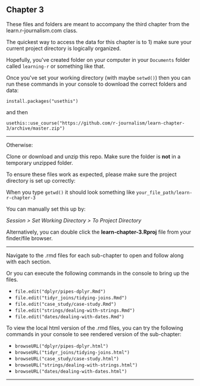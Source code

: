 ## Chapter 3

These files and folders are meant to accompany the third chapter from the learn.r-journalism.com class.

The quickest way to access the data for this chapter is to 1) make sure your current project directory is logically organized. 

Hopefully, you've created folder on your computer in your `Documents` folder called `learning-r` or something like that.

Once you've set your working directory (with maybe `setwd()`) then you can run these commands in your console to download the correct folders and data:

```
install.packages("usethis")
```

and then

```
usethis::use_course("https://github.com/r-journalism/learn-chapter-3/archive/master.zip")
```

----

Otherwise:

Clone or download and unzip this repo. Make sure the folder is **not** in a temporary unzipped folder.

To ensure these files work as expected, please make sure the project directory is set up correctly: 

When you type `getwd()` it should look something like `your_file_path/learn-r-chapter-3`

You can manually set this up by:

*Session > Set Working Directory > To Project Directory*

Alternatively, you can double click the **learn-chapter-3.Rproj** file from your finder/file browser.

----

Navigate to the .rmd files for each sub-chapter to open and follow along with each section.

Or you can execute the following commands in the console to bring up the files.

* `file.edit("dplyr/pipes-dplyr.Rmd")`
* `file.edit("tidyr_joins/tidying-joins.Rmd")`
* `file.edit("case_study/case-study.Rmd")`
* `file.edit("strings/dealing-with-strings.Rmd")`
* `file.edit("dates/dealing-with-dates.Rmd")`

To view the local html version of the .rmd files, you can try the following commands in your console to see rendered version of the sub-chapter:

* `browseURL("dplyr/pipes-dplyr.html")`
* `browseURL("tidyr_joins/tidying-joins.html")`
* `browseURL("case_study/case-study.html")`
* `browseURL("strings/dealing-with-strings.html")`
* `browseURL("dates/dealing-with-dates.html")`


----
